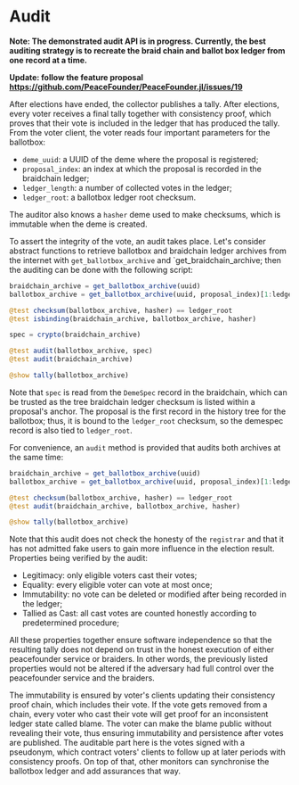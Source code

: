 # Audit

**Note: The demonstrated audit API is in progress. Currently, the best auditing strategy is to recreate the braid chain and ballot box ledger from one record at a time.**

**Update: follow the feature proposal https://github.com/PeaceFounder/PeaceFounder.jl/issues/19**

After elections have ended, the collector publishes a tally. After elections, every voter receives a final tally together with consistency proof, which proves that their vote is included in the ledger that has produced the tally. From the voter client, the voter reads four important parameters for the ballotbox:

- `deme_uuid`: a UUID of the deme where the proposal is registered;
- `proposal_index`: an index at which the proposal is recorded in the braidchain ledger;
- `ledger_length`: a number of collected votes in the ledger;
- `ledger_root`: a ballotbox ledger root checksum.

The auditor also knows a `hasher` deme used to make checksums, which is immutable when the deme is created.

To assert the integrity of the vote, an audit takes place. Let's consider abstract functions to retrieve ballotbox and braidchain ledger archives from the internet with `get_ballotbox_archive` and `get_braidchain_archive; then the auditing can be done with the following script:

```julia
braidchain_archive = get_ballotbox_archive(uuid)
ballotbox_archive = get_ballotbox_archive(uuid, proposal_index)[1:ledger_length]

@test checksum(ballotbox_archive, hasher) == ledger_root
@test isbinding(braidchain_archive, ballotbox_archive, hasher)

spec = crypto(braidchain_archive)

@test audit(ballotbox_archive, spec)
@test audit(braidchain_archive)

@show tally(ballotbox_archive)
```

Note that `spec` is read from the `DemeSpec` record in the braidchain, which can be trusted as the tree braidchain ledger checksum is listed within a proposal's anchor. The proposal is the first record in the history tree for the ballotbox; thus, it is bound to the `ledger_root` checksum, so the demespec record is also tied to `ledger_root`.

For convenience, an `audit` method is provided that audits both archives at the same time:

```julia
braidchain_archive = get_ballotbox_archive(uuid)
ballotbox_archive = get_ballotbox_archive(uuid, proposal_index)[1:ledger_length]

@test checksum(ballotbox_archive, hasher) == ledger_root
@test audit(braidchain_archive, ballotbox_archive, hasher)

@show tally(ballotbox_archive)
```

Note that this audit does not check the honesty of the `registrar` and that it has not admitted fake users to gain more influence in the election result. Properties being verified by the audit:

- Legitimacy: only eligible voters cast their votes;
- Equality: every eligible voter can vote at most once;
- Immutability: no vote can be deleted or modified after being recorded in the ledger; 
- Tallied as Cast: all cast votes are counted honestly according to predetermined procedure; 

All these properties together ensure software independence so that the resulting tally does not depend on trust in the honest execution of either peacefounder service or braiders. In other words, the previously listed properties would not be altered if the adversary had full control over the peacefounder service and the braiders. 

The immutability is ensured by voter's clients updating their consistency proof chain, which includes their vote. If the vote gets removed from a chain, every voter who cast their vote will get proof for an inconsistent ledger state called blame. The voter can make the blame public without revealing their vote, thus ensuring immutability and persistence after votes are published. The auditable part here is the votes signed with a pseudonym, which contract voters' clients to follow up at later periods with consistency proofs. On top of that, other monitors can synchronise the ballotbox ledger and add assurances that way.
